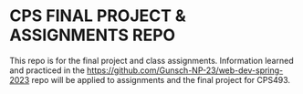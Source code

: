 # CPS FINAL PROJECT & ASSIGNMENTS REPO

This repo is for the final project and class assignments. Information learned and practiced in the 
https://github.com/Gunsch-NP-23/web-dev-spring-2023 repo will be applied to assignments and the final project
for CPS493.
